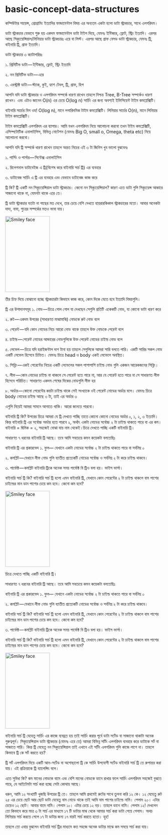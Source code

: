 # basic-concept-data-structures

কম্পিউটার সায়েন্স, প্রোগ্রামিং ইত্যাদির ফান্ডামেন্টাল বিষয় এর অন্যতম একটা হলো ডাটা স্ট্রাকচার, সাথে এলগরিদম।

ডাটা স্ট্রাকচার যেভাবে শুরু হয়
একদম ফান্ডামেন্টাল ডাটা টাইপ দিয়ে, যেমনঃ ইন্টিজার, ফ্লোট, স্ট্রিং ইত্যাদি। এরপর আছে সিক্যুয়েন্সিয়াল/লিনিয়ার ডাটা স্ট্রাকচারঃ এরে বা লিস্ট। এরপর আছে গ্রাফ বেসড ডাটা স্ট্রাকচার, যেমনঃ ট্রি, বাইনারি ট্রি, গ্রাফ ইত্যাদি।

ডাটা স্ট্রাকচার ৩ ক্যাটাগরিরঃ

১. প্রিমিটিভ ডাটা — ইন্টিজার, ফ্লোট, স্ট্রিং ইত্যাদি </br>

২. নন প্রিমিটিভ ডাটা — এরে  </br>

৩. এবস্ট্রাক্ট ডাটা — স্ট্যাক, কুই, হ্যাশ টেবল, ট্রি, গ্রাফ, হিপ </br>

আপনি যদি ডাটা স্ট্রাকচার ও এলগরিদম সম্পর্কে ধারণা রাখেন তাহলে নিশ্চয় Tree, B-Tree সম্পর্কেও ধারণা রাখেন। এবং এটাও জানেন O(n) এর চেয়ে O(log n) সার্চিং এর জন্য অবশ্যই ইফিসিয়েন্ট টাইম কমপ্লেক্সিটি।

বাইনারি সার্চের বিগ ওহ! O(log n), মানে লগারিদমিক টাইম কমপ্লেক্সিটি। লিনিয়ার সার্চের O(n), মানে লিনিয়ার টাইম কমপ্লেক্সিটি।

টাইম কমপ্লেক্সিটি এলগরিদম এর ব্যাপার। আমি যখন এলগরিদম নিয়ে আলোচনা করবো তখন টাইম কমপ্লেক্সিটি, এসিম্পটোটিক এনালাইসিস, বিভিন্ন নোটেশন (যেমনঃ Big O, small o, Omega, theta etc) নিয়ে আলোচনা করবো।

আপনি যদি ট্রি সম্পর্কে ধারণা রাখেন তাহলে অন্তত নিচের এই ৩ টা জিনিস খুব ভালো বুঝবেনঃ

১. পার্সিং ও পার্সার — সিন্টেক্স এনালাইসিস

২. রিলেশনাল ডাটাবেইজ এ ট্রি(বিশেষ করে বাইনারি সার্চ ট্রি) এর ব্যবহার

৩. ডাটাবেজ সার্চিং এ ট্রি এর ব্যবহার এবং যেভাবে ডাটাবেজ কাজ করে

ট্রি কি?
ট্রি একটি নন সিক্যুয়েন্সিয়াল ডাটা স্ট্রাকচার। কেনো নন সিক্যুয়েন্সিয়াল? কারণ এতে ডাটা গুলি সিক্যুয়েন্স আকারে সাজানো থাকে না, যেমনটা থাকে এরে তে।

ট্রি ডাটা স্ট্রাকচার যতটা না গাছের মত দেখে, তার চেয়ে বেশি দেখতে হায়রারকিকাল স্ট্রাকচারের মতো। আবার অনেকটা দাদা, বাবা, পুত্রের সম্পর্কের মতও ভাবা যায়।

<img src="https://cdn-images-1.medium.com/max/800/0*VIBSrFALP1wx6sQj.png" alt="Smiley face" height="242" width="142">

তীর চিহ্ন দিয়ে বোঝানো হচ্ছে স্ট্রাকচারটা কিভাবে কাজ করে, কোন দিকে যেতে হবে ইত্যাদি বিষয়গুলি।

ট্রি এর উপাদানসমূহ
১. নোড — চিত্রে গোল গোল যা দেখছেন সেগুলি প্রতিটি একেকটি নোড, যা কোনো ডাটা ধারণ করে

২. রুট — একদম উপরের (সাধারণত মাঝামাঝি) নোডকে রুট নোড বলে

৩. পেরেন্ট — যদি কোন নোডের নিচে আরো নোড থাকে তাহলে উক্ত নোডকে পেরেন্ট বলে

৪. চাইল্ড — পেরেন্ট নোডের আন্ডারের নোডগুলিকে উক্ত পেরেন্ট নোডের চাইল্ড নোড বলে

৫. লেভেল — চিত্রে যদি হরাইজন্টাল দাগ টানা হয় তাহলে সেগুলিকে আমরা সারি বলতে পারি। একটি সারির সকল নোড একটি লেভেল হিসেবে চিহ্নিত। যেমনঃ চিত্রে head ও body একই লেভেলে অবস্থিত।

৬. সিব্লিং — একই পেরেন্টের নিচের একটি লেভেলের সকল পাশাপাশি চাইল্ড নোড গুলি একজন আরেকজনের সিব্লিং।

৭. লীফ — কোন নোডের চাইল্ড না থাকলে সে পেরেন্ট হতে পারে না, আর যে পেরেন্ট হতে পারে না সে সাধারণত লীফ হিসেবে পরিচিত। সাধারণত একদম শেষের দিকের নোডগুলি লীফ হয়

৮. অর্ডার — কোনো পেরেন্টের কয়টা চাইল্ড থাকে সেই সংখ্যাকে ওই পেরেন্ট নোডের অর্ডার বলে। যেমনঃ চিত্রে body নোডের চাইল্ড আছে ৩ টা, তাই এর অর্ডার ৩

এগুলি নিয়েই আমরা সামনে আগাতে থাকি। আরো জানতে পারবো।

বাইনারি ট্রি কি?
উপরের চিত্রে আমরা যে ট্রি দেখতে পাচ্ছি তাতে কোনো কোনো নোডের অর্ডার ০, ১, ২, ৩ ইত্যাদি। কিন্ত বাইনারি ট্রি এর সর্বোচ্চ অর্ডার হতে পারবে ২, অর্থাৎ একটা নোডের সর্বোচ্চ ২ টা চাইল্ড থাকতে পারে বা এর কম। বাইনারি = দ্বিমিক = ২, সহজেই বোঝা যায় নাম থেকেই।চিত্রে দেখতে পাচ্ছি একটি বাইনারি ট্রি।

সাধারণত ৭ ধরনের বাইনারি ট্রি আছে। তবে আমি সবচেয়ে কমন কয়েকটা বলতেছিঃ

বাইনারি ট্রি এর প্রকারভেদ
১. ফুল— যেখানে একটা নোডের সর্বোচ্চ ২ টা চাইল্ড থাকতে পারে বা সর্বনিম্ন ০

২. কমপ্লিট — যেখানে লীফ নোড গুলি ব্যাতীত প্রত্যেকটি নোডের সর্বোচ্চ ও সর্বনিম্ন ২ টা করে চাইল্ড থাকবে।

৩. পার্ফেক্ট — কমপ্লিট বাইনারি ট্রিকে অনেক সময় পার্ফেক্ট বি ট্রিও বলা হয়। ভাইস ভার্সা।

বাইনারি সার্চ ট্রি কি?
বাইনারি সার্চ ট্রি হলো এমন বাইনারি ট্রি, যেখানে কোন পেরেন্টের ২ টা চাইল্ড থাকলে বাম পাশের চাইল্ডের মান ডান পাশের চেয়ে কম হবে। কেনো কম হবে?

<img src="https://cdn-images-1.medium.com/max/800/0*10SSoHrK4WgAKjhJ.png" alt="Smiley face" height="242" width="142">

চিত্রে দেখতে পাচ্ছি একটি বাইনারি ট্রি।

সাধারণত ৭ ধরনের বাইনারি ট্রি আছে। তবে আমি সবচেয়ে কমন কয়েকটা বলতেছিঃ

বাইনারি ট্রি এর প্রকারভেদ
১. ফুল— যেখানে একটা নোডের সর্বোচ্চ ২ টা চাইল্ড থাকতে পারে বা সর্বনিম্ন ০

২. কমপ্লিট — যেখানে লীফ নোড গুলি ব্যাতীত প্রত্যেকটি নোডের সর্বোচ্চ ও সর্বনিম্ন ২ টা করে চাইল্ড থাকবে।

বাইনারি সার্চ ট্রি কি?
বাইনারি সার্চ ট্রি হলো এমন বাইনারি ট্রি, যেখানে কোন পেরেন্টের ২ টা চাইল্ড থাকলে বাম পাশের চাইল্ডের মান ডান পাশের চেয়ে কম হবে। কেনো কম হবে?


৩. পার্ফেক্ট — কমপ্লিট বাইনারি ট্রিকে অনেক সময় পার্ফেক্ট বি ট্রিও বলা হয়। ভাইস ভার্সা।

বাইনারি সার্চ ট্রি কি?
বাইনারি সার্চ ট্রি হলো এমন বাইনারি ট্রি, যেখানে কোন পেরেন্টের ২ টা চাইল্ড থাকলে বাম পাশের চাইল্ডের মান ডান পাশের চেয়ে কম হবে। কেনো কম হবে?

<img src="https://cdn-images-1.medium.com/max/800/0*CG_MOfZJfHGmHY4g.png" alt="Smiley face" height="242" width="142">

বাইনারি সার্চ ট্রি যেহেতু সার্চিং এর কাজে ব্যবহ্রত হয় তাই সার্চিং করার পূর্বে ডাটা সর্টেড বা সাজানো থাকাটা অনেক গুরুত্বপূর্ন। সিক্যুয়েন্সিয়াল ডাটা স্ট্রাকচার (যেমনঃ এরে তে) আমরা বিভিন্ন সর্টিং এলগরিদম ব্যবহার করে ডাটাকে সর্ট বা সাজাতে পারি। কিন্ত ট্রি যেহেতু নন সিক্যুয়েন্সিয়াল তাই এখানে এই সর্টিং এলগরিদম গুলি কাজে লাগে না। তাহলে কিভাবে ট্রি কে সর্ট করতে হয়?

ট্রি সর্ট এলগরিদম দিয়ে একটি আন-সর্টেড বা অগোছালো ট্রি কে সার্চিং উপযোগী সর্টেড বাইনারি সার্চ ট্রি তে রুপান্তর করা যায়। এই প্রক্রিয়াকে ট্রি ব্যালেন্সিং বলে।

এতে সুবিধা কি?
কম মানের নোডকে বামে এবং বেশি মানের নোডকে ডানে রাখার ফলে সার্চিং এলগরিদম সহজেই বুঝতে পারে, যে আইটেমটা সার্চ করা হচ্ছে সেটা কোথায় আছে।

ধরুন, আমি ১২ সংখ্যাটি খুজছি উপরের ট্রি তে। তাহলে আমি প্রথমেই রুটের সাথে তুলনা করি ১২ কে। ১২ যেহেতু রুট ২৫ এর চেয়ে ছোট আর ছোট ডাটা যেহেতু বাম নোডে থাকে তাই আমি বাম পাশের চাইল্ডে নামি। পেলাম ২০। এটার চেয়েও ১২ ছোট। আবার বামে নামি। পেলাম ১০। এটার চেয়ে ১২ বড়। তাহলে ডানে নামি। পেলাম ১২!
দেখলেন তো কিভাবে করে মাত্র ৩ টা সার্চ এর মাধ্যমে ১৭ টি ডাটার মাঝ থেকে আমার সার্চ করা ডাটা পেয়ে গেলাম। অথচ লিনিয়ার সার্চ করতে গেলে ১৭ টা ডাটার জন্য ১৭ বারই সার্চ করতে হতো। হুহ!

তাহলে তো এবার বুঝলেন বাইনারি সার্চ ট্রির মাধ্যমে কত সহজে অনেক ডাটার মাঝে কম সময়ে সার্চ করা যায়।




